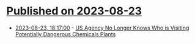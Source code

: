 # [Published on 2023-08-23](index.md)

* [2023-08-23, 18:17:00](https://news.slashdot.org/story/23/08/23/1817237/us-agency-no-longer-knows-who-is-visiting-potentially-dangerous-chemicals-plants?utm_source=rss1.0mainlinkanon&utm_medium=feed) - [US Agency No Longer Knows Who is Visiting Potentially Dangerous Chemicals Plants](https://news.slashdot.org/story/23/08/23/1817237/us-agency-no-longer-knows-who-is-visiting-potentially-dangerous-chemicals-plants?utm_source=rss1.0mainlinkanon&utm_medium=feed)
